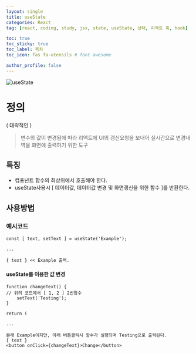```yaml
---
layout: single
title: useState
categories: React
tag: [react, coding, study, jsx, state, useState, 상태, 리액트 훅, hook]

toc: true
toc_sticky: true
toc_label: 목차
toc_icon: fas fa-utensils # font awesome

author_profile: false
---
```


![useState](https://github.com/FlitMoon/FlitMoon.github.io/assets/154722228/91fe05b9-0cfb-41d0-959c-6c58d0d325a7)

# 정의
( 대략적인 )
>변수의 값이 변경됨에 따라 리액트에 UI의 갱신요청을 보내어 실시간으로 변경내역을 화면에 출력하기 위한 도구

## 특징
<ul>
  <li>컴포넌트 함수의 최상위에서 호출해야 한다.</li>
  <li>useState사용시 [ 데이터값, 데이터값 변경 및 화면갱신을 위한 함수 ]를 반환한다.</li>
</ul>

## 사용방법

### 예시코드

```
const [ text, setText ] = useState('Example');

...

{ text } << Example 출력.
```
#### useState를 이용한 값 변경
```
function changeText() {
// 위의 코드에서 [ 1, 2 ] 2번함수
	setText('Testing');
}

return (

...

본래 Example이지만, 아래 버튼클릭시 함수가 실행되며 Testing으로 출력된다.
{ text }	
<button onClick={changeText}>Change</button>

```